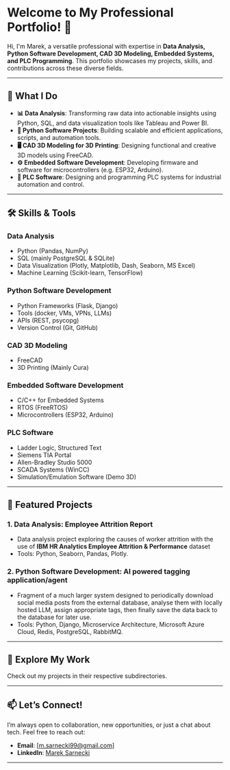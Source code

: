 # Welcome to My Professional Portfolio! 👋

Hi, I'm Marek, a versatile professional with expertise in **Data Analysis, Python Software Development, CAD 3D Modeling, Embedded Systems, and PLC Programming**. This portfolio showcases my projects, skills, and contributions across these diverse fields.

---

## 🚀 **What I Do**

- **📊 Data Analysis**: Transforming raw data into actionable insights using Python, SQL, and data visualization tools like Tableau and Power BI.
- **🐍 Python Software Projects**: Building scalable and efficient applications, scripts, and automation tools.
- **🖥️ CAD 3D Modeling for 3D Printing**: Designing functional and creative 3D models using FreeCAD.
- **⚙️ Embedded Software Development**: Developing firmware and software for microcontrollers (e.g. ESP32, Arduino).
- **🔧 PLC Software**: Designing and programming PLC systems for industrial automation and control.

---

## 🛠️ **Skills & Tools**

### **Data Analysis**
- Python (Pandas, NumPy)
- SQL (mainly PostgreSQL & SQLite)
- Data Visualization (Plotly, Matplotlib, Dash, Seaborn, MS Excel)
- Machine Learning (Scikit-learn, TensorFlow)

### **Python Software Development**
- Python Frameworks (Flask, Django)
- Tools (docker, VMs, VPNs, LLMs)
- APIs (REST, psycopg)
- Version Control (Git, GitHub)

### **CAD 3D Modeling**
- FreeCAD
- 3D Printing (Mainly Cura)

### **Embedded Software Development**
- C/C++ for Embedded Systems
- RTOS (FreeRTOS)
- Microcontrollers (ESP32, Arduino)

### **PLC Software**
- Ladder Logic, Structured Text
- Siemens TIA Portal
- Allen-Bradley Studio 5000
- SCADA Systems (WinCC)
- Simulation/Emulation Software (Demo 3D)

---

## 🌟 **Featured Projects**

### **1. Data Analysis: Employee Attrition Report**
- Data analysis project exploring the causes of worker attrition with the use of **IBM HR Analytics Employee Attrition & Performance** dataset
- Tools: Python, Seaborn, Pandas, Plotly.

### **2. Python Software Development: AI powered tagging application/agent**
- Fragment of a much larger system designed to periodically download social media posts from the external database, analyse them with locally hosted LLM, assign appropriate tags, then finally save the data back to the database for later use.
- Tools: Python, Django, Microservice Architecture, Microsoft Azure Cloud, Redis, PostgreSQL, RabbitMQ.

---

## 📂 **Explore My Work**
Check out my projects in their respective subdirectories.

---

## 📫 **Let’s Connect!**
I’m always open to collaboration, new opportunities, or just a chat about tech. Feel free to reach out:

- **Email**: [m.sarnecki99@gmail.com]
- **LinkedIn**: [Marek Sarnecki](https://www.linkedin.com/in/marek-sarnecki-057846344/)

---
